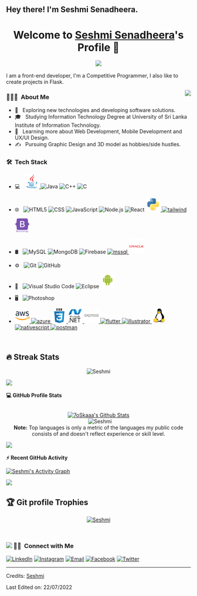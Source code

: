 <h2> Hey there! I'm Seshmi Senadheera.</h2>

<p align="center">
  <h1 align="center">Welcome to <a href="https://github.com/MrBlueBird2">Seshmi Senadheera</a>'s Profile 👋</h1>
</p>
<p align="center">
  <a align="center" href="https://github.com/DenverCoder1/readme-typing-svg"><img src="https://readme-typing-svg.herokuapp.com?&font=IBM+Plex+Sans&color=F72EE2&size=25&lines=Welcome+to+my+GitHub+Profile!;I'm+a+Front+end+developer;I'm+a+competitive+programmer;I'm+a+Flask+developer" /></a>
</p>
<p>I am a front-end developer, I'm a Competitive Programmer, I also like to create projects in Flask.</p>
<img align="right" src="https://media.giphy.com/media/M9gbBd9nbDrOTu1Mqx/giphy.gif">


<h3> 👨🏻‍💻 &nbsp;About Me </h3>

- 🤔 &nbsp; Exploring new technologies and developing software solutions.
- 🎓 &nbsp; Studying Information Technology Degree at University of Sri Lanka Institute of Information Technology.
- 🌱 &nbsp; Learning more about Web Development, Mobile Development and UX/UI Design.
- ✍️ &nbsp; Pursuing Graphic Design and 3D model as hobbies/side hustles.

<h3> 🛠 &nbsp;Tech Stack</h3>

- 💻 &nbsp;
  <a href="https://www.java.com" target="_blank" rel="noreferrer"> <img     src="https://raw.githubusercontent.com/devicons/devicon/master/icons/java/java-original.svg"    alt="java" width="40" height="40"/> </a> 
  ![Java](https://img.shields.io/badge/-Java-333333?style=flat&logo=Java&logoColor=007396)
  ![C++](https://img.shields.io/badge/-C++-333333?style=flat&logo=C%2B%2B&logoColor=00599C)
  ![C](https://img.shields.io/badge/c-%2300599C.svg?style=flat&logo=c&logoColor=white)
- 🌐 &nbsp;
  ![HTML5](https://img.shields.io/badge/-HTML5-333333?style=flat&logo=HTML5)
  ![CSS](https://img.shields.io/badge/-CSS-333333?style=flat&logo=CSS3&logoColor=1572B6)
  ![JavaScript](https://img.shields.io/badge/-JavaScript-333333?style=flat&logo=javascript)
  ![Node.js](https://img.shields.io/badge/-Node.js-333333?style=flat&logo=node.js)
  ![React](https://img.shields.io/badge/-React-333333?style=flat&logo=react) <a href="https://www.python.org" target="_blank" rel="noreferrer"> <img src="https://raw.githubusercontent.com/devicons/devicon/master/icons/python/python-original.svg" alt="python" width="40" height="40"/> </a> <a href="https://tailwindcss.com/" target="_blank" rel="noreferrer"> <img src="https://www.vectorlogo.zone/logos/tailwindcss/tailwindcss-icon.svg" alt="tailwind" width="40" height="40"/> </a> </p> <a href="https://getbootstrap.com" target="_blank" rel="noreferrer"> <img src="https://raw.githubusercontent.com/devicons/devicon/master/icons/bootstrap/bootstrap-plain-wordmark.svg" alt="bootstrap" width="40" height="40"/> </a> 
- 🛢 &nbsp;
  ![MySQL](https://img.shields.io/badge/-MySQL-333333?style=flat&logo=mysql)
  ![MongoDB](https://img.shields.io/badge/-MongoDB-333333?style=flat&logo=mongodb)
  ![Firebase](https://img.shields.io/badge/firebase-%23039BE5.svg?style=flat&logo=firebase) <a href="https://www.microsoft.com/en-us/sql-server" target="_blank" rel="noreferrer"> <img src="https://www.svgrepo.com/show/303229/microsoft-sql-server-logo.svg" alt="mssql" width="40" height="40"/> </a><a href="https://www.oracle.com/" target="_blank" rel="noreferrer"> <img src="https://raw.githubusercontent.com/devicons/devicon/master/icons/oracle/oracle-original.svg" alt="oracle" width="40" height="40"/> </a> 
- ⚙️ &nbsp;
  ![Git](https://img.shields.io/badge/-Git-333333?style=flat&logo=git)
  ![GitHub](https://img.shields.io/badge/-GitHub-333333?style=flat&logo=github)
- 🔧 &nbsp;
  ![Visual Studio Code](https://img.shields.io/badge/-Visual%20Studio%20Code-333333?style=flat&logo=visual-studio-code&logoColor=007ACC)
  ![Eclipse](https://img.shields.io/badge/-Eclipse-333333?style=flat&logo=eclipse-ide&logoColor=2C2255)
  <a href="https://developer.android.com" target="_blank" rel="noreferrer"> <img src="https://raw.githubusercontent.com/devicons/devicon/master/icons/android/android-original-wordmark.svg" alt="android" width="40" height="40"/> </a>
- 🖥 &nbsp;
  ![Photoshop](https://img.shields.io/badge/-Photoshop-333333?style=flat&logo=adobe-photoshop)

- <a href="https://aws.amazon.com" target="_blank" rel="noreferrer"> <img src="https://raw.githubusercontent.com/devicons/devicon/master/icons/amazonwebservices/amazonwebservices-original-wordmark.svg" alt="aws" width="40" height="40"/> </a> <a href="https://azure.microsoft.com/en-in/" target="_blank" rel="noreferrer"> <img src="https://www.vectorlogo.zone/logos/microsoft_azure/microsoft_azure-icon.svg" alt="azure" width="40" height="40"/> </a> <a href="https://www.w3schools.com/css/" target="_blank" rel="noreferrer"> <img src="https://raw.githubusercontent.com/devicons/devicon/master/icons/css3/css3-original-wordmark.svg" alt="css3" width="40" height="40"/> </a> <a href="https://dotnet.microsoft.com/" target="_blank" rel="noreferrer"> <img src="https://raw.githubusercontent.com/devicons/devicon/master/icons/dot-net/dot-net-original-wordmark.svg" alt="dotnet" width="40" height="40"/> </a> <a href="https://expressjs.com" target="_blank" rel="noreferrer"> <img src="https://raw.githubusercontent.com/devicons/devicon/master/icons/express/express-original-wordmark.svg" alt="express" width="40" height="40"/> </a> <a href="https://flutter.dev" target="_blank" rel="noreferrer"> <img src="https://www.vectorlogo.zone/logos/flutterio/flutterio-icon.svg" alt="flutter" width="40" height="40"/> </a> <a href="https://www.adobe.com/in/products/illustrator.html" target="_blank" rel="noreferrer"> <img src="https://www.vectorlogo.zone/logos/adobe_illustrator/adobe_illustrator-icon.svg" alt="illustrator" width="40" height="40"/> </a> <a href="https://www.linux.org/" target="_blank" rel="noreferrer"> <img src="https://raw.githubusercontent.com/devicons/devicon/master/icons/linux/linux-original.svg" alt="linux" width="40" height="40"/> </a>  <a href="https://nativescript.org/" target="_blank" rel="noreferrer"> <img src="https://raw.githubusercontent.com/detain/svg-logos/780f25886640cef088af994181646db2f6b1a3f8/svg/nativescript.svg" alt="nativescript" width="40" height="40"/> </a> <a href="https://postman.com" target="_blank" rel="noreferrer"> <img src="https://www.vectorlogo.zone/logos/getpostman/getpostman-icon.svg" alt="postman" width="40" height="40"/> </a> 
<br/>

## 🔥 Streak Stats
<p align="center"><img src="https://github-readme-streak-stats.herokuapp.com/?user=Seshmi&theme=algolia" alt="Seshmi" /></p>

<img src="https://user-images.githubusercontent.com/73097560/115834477-dbab4500-a447-11eb-908a-139a6edaec5c.gif"></a>

 <summary><b>💻 GitHub Profile Stats</b></summary>
  <br/>
  <p align="center">
    <a href="https://github.com/anuraghazra/github-readme-stats"><img alt="7oSkaaa's Github Stats" src="https://github-readme-stats.vercel.app/api?username=Seshmi&show_icons=true&count_private=true&theme=algolia" height="192px"/></a>
<br/>
  &nbsp;
	  <img src="https://github-readme-stats.vercel.app/api/top-langs?username=Seshmi&langs_count=10&show_icons=true&locale=en&layout=compact&theme=algolia" alt="Seshmi" height="192px"/>
  <br/>
  <b>Note:</b> Top languages is only a metric of the languages my public code consists of and doesn't reflect experience or skill level.
  </p>

<img src="https://user-images.githubusercontent.com/73097560/115834477-dbab4500-a447-11eb-908a-139a6edaec5c.gif"></a>

  <summary><b>⚡ Recent GitHub Activity</b></summary>
  
   <a href="https://github.com/Seshmi"><img alt="Seshmi's Activity Graph" src="https://activity-graph.herokuapp.com/graph?username=Seshmi&custom_title=Seshmi's%20Contribution%20Graph&theme=react-dark" /></a>
   
   <img src="https://user-images.githubusercontent.com/73097560/115834477-dbab4500-a447-11eb-908a-139a6edaec5c.gif"></a>

## :trophy: Git profile Trophies

<p align="center"> <a href="https://github.com/ryo-ma/github-profile-trophy"><img src="https://github-profile-trophy.vercel.app/?username=Seshmi&layout=compact&theme=algolia" alt="Seshmi" /></a> </p>

<!--## My Statistics

<a href="https://github.com/Seshmi">
  <img height="180em" src="https://github-readme-stats.vercel.app/api?username=Seshmi&theme=buefy&show_icons=true" />
  <img height="180em" src="https://github-readme-stats.vercel.app/api/top-langs/?username=Seshmi&theme=buefy&layout=compact" />
</a>

<br/>

<p><img align="center" src="https://github-readme-streak-stats.herokuapp.com/?user=Seshmi&" alt="Seshmi" /></p>

<br/>

[![Seshmis' Activity Graph](https://activity-graph.herokuapp.com/graph?username=Seshmi&custom_title=Seshmis's%20Contribution%20Graph&theme=gruvbox&bg_color=282828&hide_border=true&line=d1a01f&point=c58545)](https://github.com/Seshmi) -->

<br/>

<h3> <img src="https://media.giphy.com/media/iY8CRBdQXODJSCERIr/giphy.gif" width="30px"> 🤝🏻 &nbsp;Connect with Me </h3>

<p align="left">
<a href="https://www.linkedin.com/in/seshmi-senadheera-208642208/"><img alt="LinkedIn" src="https://img.shields.io/badge/LinkedIn-blue?style=flat-square&logo=linkedin"></a>
<a href="https://www.instagram.com/_seshmi_98/"><img alt="Instagram" src="https://img.shields.io/badge/Instagram-blue?style=flat-square&logo=instagram"></a>
<a href="shsenadheera@gmail.com"><img alt="Email" src="https://img.shields.io/badge/Email-blue?style=flat-square&logo=gmail"></a>
 <a href="https://web.facebook.com/seshmi.senadheera.1998"><img alt="Facebook" src="https://img.shields.io/badge/Facebook-blue?style=flat-square&logo=Facebook"></a>
<a href="https://twitter.com/SeshmiS"><img src="https://img.shields.io/badge/twitter-blue?style=flat-square&logo=twitter" alt="Twitter" /></a>
</p>

-----
Credits: [Seshmi](https://github.com/Seshmi)

Last Edited on: 22/07/2022 
